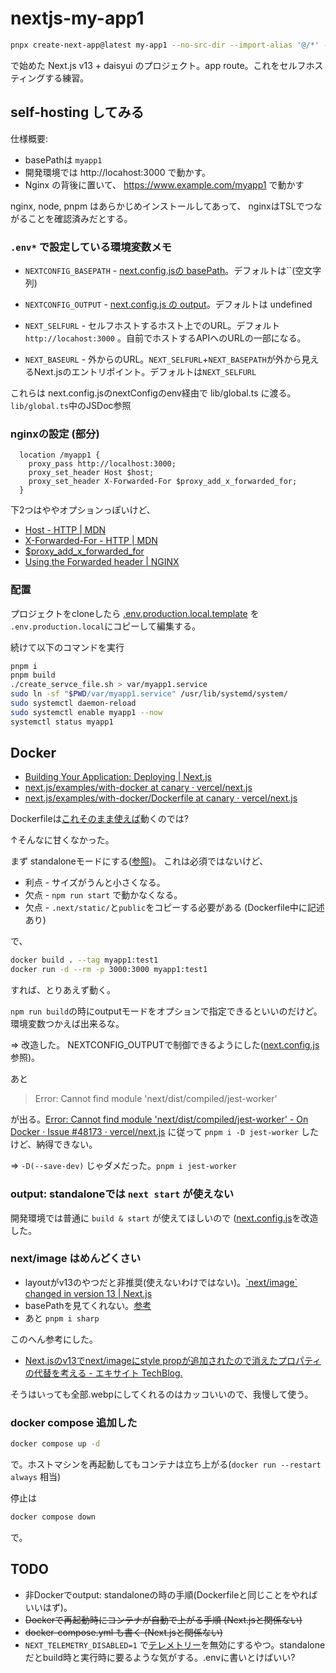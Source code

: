 # nextjs-my-app1

```bash
pnpx create-next-app@latest my-app1 --no-src-dir --import-alias '@/*' --ts --tailwind --eslint --app --use-pnpm
```

で始めた Next.js v13 + daisyui のプロジェクト。app route。これをセルフホスティングする練習。

## self-hosting してみる

仕様概要:

- basePathは `myapp1`
- 開発環境では http://locahost:3000 で動かす。
- Nginx の背後に置いて、 https://www.example.com/myapp1 で動かす

nginx, node, pnpm はあらかじめインストールしてあって、
nginxはTSLでつながることを確認済みだとする。

### `.env*` で設定している環境変数メモ

- `NEXTCONFIG_BASEPATH` - [next.config.jsの basePath](https://nextjs.org/docs/pages/api-reference/next-config-js/basePath)。デフォルトは``(空文字列)
- `NEXTCONFIG_OUTPUT` - [next.config.js の output](https://nextjs.org/docs/pages/api-reference/next-config-js/output)。デフォルトは undefined

- `NEXT_SELFURL` - セルフホストするホスト上でのURL。デフォルト `http://locahost:3000` 。自前でホストするAPIへのURLの一部になる。
- `NEXT_BASEURL` - 外からのURL。`NEXT_SELFURL`+`NEXT_BASEPATH`が外から見えるNext.jsのエントリポイント。デフォルトは`NEXT_SELFURL`

これらは next.config.jsのnextConfigのenv経由で lib/global.ts に渡る。`lib/global.ts`中のJSDoc参照

### nginxの設定 (部分)

```config
  location /myapp1 {
    proxy_pass http://localhost:3000;
    proxy_set_header Host $host;
    proxy_set_header X-Forwarded-For $proxy_add_x_forwarded_for;
  }
```

下2つはややオプションっぽいけど、

- [Host \- HTTP \| MDN](https://developer.mozilla.org/ja/docs/Web/HTTP/Headers/Host)
- [X-Forwarded-For - HTTP | MDN](https://developer.mozilla.org/ja/docs/Web/HTTP/Headers/X-Forwarded-For)
- [$proxy_add_x_forwarded_for](https://nginx.org/en/docs/http/ngx_http_proxy_module.html#var_proxy_add_x_forwarded_for)
- [Using the Forwarded header | NGINX](https://www.nginx.com/resources/wiki/start/topics/examples/forwarded/)

### 配置

プロジェクトをcloneしたら
[.env.production.local.template](.env.production.local.template) を `.env.production.local`にコピーして編集する。

続けて以下のコマンドを実行

```bash
pnpm i
pnpm build
./create_servce_file.sh > var/myapp1.service
sudo ln -sf "$PWD/var/myapp1.service" /usr/lib/systemd/system/
sudo systemctl daemon-reload
sudo systemctl enable myapp1 --now
systemctl status myapp1
```

## Docker

- [Building Your Application: Deploying | Next.js](https://nextjs.org/docs/pages/building-your-application/deploying#docker-image)
- [next.js/examples/with-docker at canary · vercel/next.js](https://github.com/vercel/next.js/tree/canary/examples/with-docker)
- [next.js/examples/with-docker/Dockerfile at canary · vercel/next.js](https://github.com/vercel/next.js/blob/canary/examples/with-docker/Dockerfile)

Dockerfileは[これそのまま使えば](https://github.com/vercel/next.js/blob/canary/examples/with-docker/Dockerfile)動くのでは?

↑そんなに甘くなかった。

まず standaloneモードにする([参照](https://nextjs.org/docs/app/api-reference/next-config-js/output#automatically-copying-traced-files))。
これは必須ではないけど、

- 利点 - サイズがうんと小さくなる。
- 欠点 - `npm run start` で動かなくなる。
- 欠点 - `.next/static/`と`public`をコピーする必要がある (Dockerfile中に記述あり)

で、

```bash
docker build . --tag myapp1:test1
docker run -d --rm -p 3000:3000 myapp1:test1
```

すれば、とりあえず動く。

`npm run build`の時にoutputモードをオプションで指定できるといいのだけど。環境変数つかえば出来るな。

⇒ 改造した。 NEXTCONFIG_OUTPUTで制御できるようにした([next.config.js](next.config.js)参照)。

あと

> Error: Cannot find module 'next/dist/compiled/jest-worker'

が出る。[Error: Cannot find module 'next/dist/compiled/jest-worker' - On Docker · Issue #48173 · vercel/next.js](https://github.com/vercel/next.js/issues/48173) に従って `pnpm i -D jest-worker` したけど、納得できない。

⇒ `-D(--save-dev)` じゃダメだった。`pnpm i jest-worker`

### output: standaloneでは `next start` が使えない

開発環境では普通に `build & start` が使えてほしいので
([next.config.js](next.config.js)を改造した。

### next/image はめんどくさい

- layoutがv13のやつだと非推奨(使えないわけではない)。[\`next/image\` changed in version 13 | Next.js](https://nextjs.org/docs/messages/next-image-upgrade-to-13)
- basePathを見てくれない。[参考](https://nextjs.org/docs/app/api-reference/next-config-js/basePath#images)
- あと `pnpm i sharp`

このへん参考にした。

- [Next.jsのv13でnext/imageにstyle propが追加されたので消えたプロパティの代替を考える - エキサイト TechBlog.](https://tech.excite.co.jp/entry/2022/12/23/001520)

そうはいっても全部.webpにしてくれるのはカッコいいので、我慢して使う。

### docker compose 追加した

```sh
docker compose up -d
```

で。ホストマシンを再起動してもコンテナは立ち上がる(`docker run --restart always` 相当)

停止は

```sh
docker compose down
```

で。

## TODO

- 非Dockerでoutput: standaloneの時の手順(Dockerfileと同じことをやればいいはず)。
- ~~Dockerで再起動時にコンテナが自動で上がる手順 (Next.jsと関係ない)~~
- ~~docker-compose.yml も書く (Next.jsと関係ない)~~
- `NEXT_TELEMETRY_DISABLED=1` で[テレメトリー](https://nextjs.org/telemetry)を無効にするやつ。standaloneだとbuild時と実行時に要るような気がする。.envに書いとけばいい?
